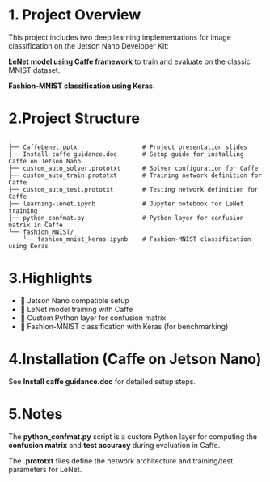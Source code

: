 # 1. Project Overview
This project includes two deep learning implementations for image classification on the Jetson Nano Developer Kit:

**LeNet model using Caffe framework** to train and evaluate on the classic MNIST dataset.

**Fashion-MNIST classification using Keras.**


# 2.Project Structure
```
.
├── CaffeLenet.pptx                  # Project presentation slides
├── Install caffe guidance.doc       # Setup guide for installing Caffe on Jetson Nano
├── custom_auto_solver.prototxt      # Solver configuration for Caffe
├── custom_auto_train.prototxt       # Training network definition for Caffe
├── custom_auto_test.prototxt        # Testing network definition for Caffe
├── learning-lenet.ipynb             # Jupyter notebook for LeNet training
├── python_confmat.py                # Python layer for confusion matrix in Caffe
└── fashion_MNIST/
    └── fashion_mnist_keras.ipynb    # Fashion-MNIST classification using Keras

```
# 3.Highlights
- 🚀 Jetson Nano compatible setup  
- 🧠 LeNet model training with Caffe  
- 🐍 Custom Python layer for confusion matrix  
- 👗 Fashion-MNIST classification with Keras (for benchmarking)

# 4.Installation (Caffe on Jetson Nano)
See **Install caffe guidance.doc** for detailed setup steps.

# 5.Notes
The **python_confmat.py** script is a custom Python layer for computing the **confusion matrix** and **test accuracy** during evaluation in Caffe.

The **.prototxt** files define the network architecture and training/test parameters for LeNet.

